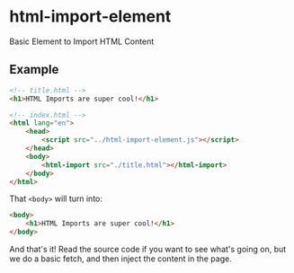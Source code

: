 # html-import-element
Basic Element to Import HTML Content

## Example

```html
<!-- title.html -->
<h1>HTML Imports are super cool!</h1>
```

```html
<!-- index.html -->
<html lang="en">
	<head>
		<script src="../html-import-element.js"></script>
	</head>
	<body>
		<html-import src="./title.html"></html-import>
	</body>
</html>
```

That `<body>` will turn into:
```html
<body>
	<h1>HTML Imports are super cool!</h1>
</body>
```

And that's it! Read the source code if you want to see what's going on, but we do a basic fetch, and then inject the content in the page.
